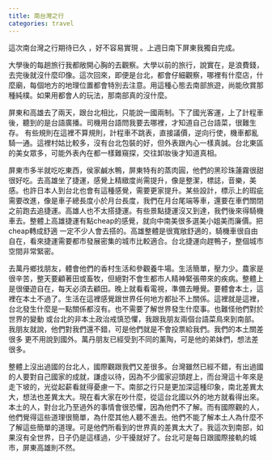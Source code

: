 ```yaml
---
title: 南台灣之行
categories: travel
---
```

這次南台灣之行期待已久 ，好不容易實現 。上週日南下屏東我獨自完成。

大學後的每趟旅行我都敞開心胸的去觀察。大學以前的旅行，說實在，是浪費錢，去完後就沒什麼印像。這次回來，即便是台北，都會仔細觀察，哪裡有什麼店，什麼廟，每個地方的地理位置都會特別去注意。用這種心態去南部旅遊，尚能欣賞那種純樸。如果用都會人的玩法，那南部真的沒什麼。

屏東和高雄去了兩天，跟台北相比，只能說一國兩制。下了國光客運，上了計程車後，聽到的是台語廣播。司機用台語問我要去哪裡，才知道自己台語菜，很難生存。 有些規則在這裡不算規則，計程車不跳表，直接議價，逆向行使，機車都亂騎一通。這裡村姑比較多，沒有台北包裝的好，但外表跟內心一樣真誠。台北東區的美女眾多，可能外表內在都一樣難窺探，交往卸妝後才知道真相。

屏東市多半就吃吃東西，侯家鹹水鴨，屏東特有的蒸肉圓，他們的黑珍珠蓮霧很甜很好吃。去高雄坐了捷運，感覺上精緻度尚需提升，像是整潔，標誌，音樂，美感。也許日本人到台北也會有這種感覺，需要更家提升。某些設計，標示上的瑕疵需要改進，像是車子總長度小於月台長度，我們在月台尾端等車，還要在車們關閉之前跑去追捷運。高雄人也不太搭捷運。有些景點捷運沒又到達，我們後來得騎機車去。整體上高雄捷運有點cheap的感覺，就向中南美很多選美小姐美而廉價。把cheap轉成舒適 一定不少人會去搭的。高雄整體是很寬敞舒適的，騎機車很自由自在，看來捷運需要都市發展密集的城市比較適合。台北捷運向趕鴨子，整個城市空間非常緊密。

去萬丹鄉找朋友，體會他們的香村生活和參觀養牛場。生活簡單，壓力少。農家是很辛苦，整天要顧著田或畜牧，但絕對不會生都市人精神緊張帶來的疾病。整體上是很優遊自在，每天必須去顧田。晚上就看看電視，準備去睡覺。要體會本土，這裡在本土不過了。生活在這裡感覺跟世界任何地方都扯不上關係。這裡就是這裡，台北發生什麼是一點關係都沒有。也不需要了解世界發生什麼事。也難怪他們對於世界的變動 或台北的非本土政治戒慎恐懼，我跟我朋友兩個台語菜鳥來到南部。我朋友就說，他們對我們還不錯，可是他們就是不會投票給我們。我們的本土關差很多 更不用說到國外。萬丹朋友已經受到不同的薰陶，可是他的弟妹們，想法差很多。

整體上沒出過國的台北人，國際觀跟我們又差很多。台灣雖然已經不錯，有出過國的人要對自己國家的成就，謙虛以待，因為不少國家迎頭趕上，而台灣這十年來是走下坡的，光從起薪看就得憂慮一下。南部之行只是更加深這種印象，南北差異太大，想法也差異太大。現在看大家在吵什麼，從這台北國以外的地方就看得出來。本土的人，對台北乃至過外的事情會很恐懼，因為他們不了解。而有國際觀的人，他們覺得這些道理很簡單，為什麼其他人聽不進去。他們不能了解本土人為什麼不了解這些簡單的道理。可是他們所看到的世界真的差異太大了。我這次到南部，如果沒有全世界，日子仍是這樣過，少干擾就好了。台北可是每日跟國際接軌的城市，屏東高雄則不然。